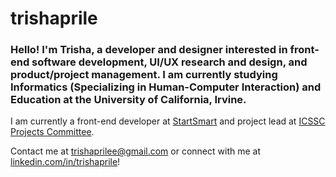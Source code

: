 # trishaprile

### Hello! I'm Trisha, a developer and designer interested in front-end software development, UI/UX research and design, and product/project management. I am currently studying Informatics (Specializing in Human-Computer Interaction) and Education at the University of California, Irvine.

I am currently a front-end developer at [StartSmart](https://startsmart.co/) and project lead at [ICSSC Projects Committee](https://icsscprojects.medium.com/).

Contact me at trishaprilee@gmail.com or connect with me at [linkedin.com/in/trishaprile](https://www.linkedin.com/in/trishaprile/)!
